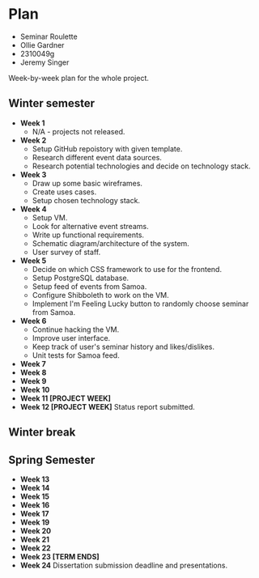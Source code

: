 # Plan

- Seminar Roulette
- Ollie Gardner
- 2310049g
- Jeremy Singer

Week-by-week plan for the whole project.

## Winter semester

- **Week 1**
  - N/A - projects not released.
- **Week 2**
  - Setup GitHub repoistory with given template.
  - Research different event data sources.
  - Research potential technologies and decide on technology stack.
- **Week 3**
  - Draw up some basic wireframes.
  - Create uses cases.
  - Setup chosen technology stack.
- **Week 4**
  - Setup VM.
  - Look for alternative event streams.
  - Write up functional requirements.
  - Schematic diagram/architecture of the system.
  - User survey of staff.
- **Week 5**
  - Decide on which CSS framework to use for the frontend.
  - Setup PostgreSQL database.
  - Setup feed of events from Samoa.
  - Configure Shibboleth to work on the VM.
  - Implement I'm Feeling Lucky button to randomly choose seminar from Samoa.
- **Week 6**
  - Continue hacking the VM.
  - Improve user interface.
  - Keep track of user's seminar history and likes/dislikes.
  - Unit tests for Samoa feed.
- **Week 7**
- **Week 8**
- **Week 9**
- **Week 10**
- **Week 11 [PROJECT WEEK]**
- **Week 12 [PROJECT WEEK]** Status report submitted.

## Winter break

## Spring Semester

- **Week 13**
- **Week 14**
- **Week 15**
- **Week 16**
- **Week 17**
- **Week 19**
- **Week 20**
- **Week 21**
- **Week 22**
- **Week 23 [TERM ENDS]**
- **Week 24** Dissertation submission deadline and presentations.
